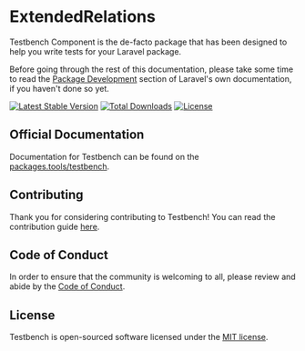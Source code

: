 ExtendedRelations
==============

Testbench Component is the de-facto package that has been designed to help you write tests for your Laravel package.

Before going through the rest of this documentation, please take some time to read the [Package Development](https://laravel.com/docs/9.x/packages) section of Laravel's own documentation, if you haven't done so yet.

[![Latest Stable Version](http://poser.pugx.org/r-quintin/extended-relations/v)](https://packagist.org/packages/r-quintin/extended-relations)
[![Total Downloads](http://poser.pugx.org/r-quintin/extended-relations/downloads)](https://packagist.org/packages/r-quintin/extended-relations)
[![License](http://poser.pugx.org/r-quintin/extended-relations/license)](https://packagist.org/packages/r-quintin/extended-relations)

## Official Documentation

Documentation for Testbench can be found on the [packages.tools/testbench](https://packages.tools/testbench).

## Contributing

Thank you for considering contributing to Testbench! You can read the contribution guide [here](CONTRIBUTING.md).

## Code of Conduct

In order to ensure that the community is welcoming to all, please review and abide by the [Code of Conduct](CODE_OF_CONDUCT.md).

## License

Testbench is open-sourced software licensed under the [MIT license](LICENSE).
